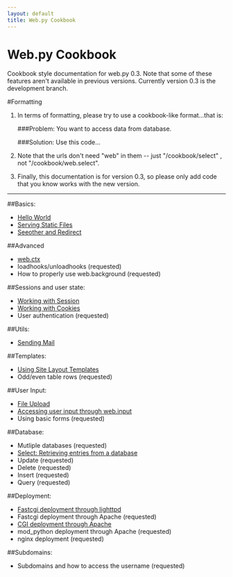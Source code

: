 ```yaml
---
layout: default
title: Web.py Cookbook
---
```


# Web.py Cookbook

Cookbook style documentation for web.py 0.3. Note that some of these features aren't available in previous versions.  Currently version 0.3 is the development branch.

#Formatting

1. In terms of formatting, please try to use a cookbook-like format...that is:
    
    ###Problem: You want to access data from database.
     
    ###Solution: Use this code...

1. Note that the urls don't need "web" in them -- just "/cookbook/select" , not "/cookbook/web.select".  

1. Finally, this documentation is for version 0.3, so please only add code that you know works with the new version.

-------------------------------------------------

##Basics:
* [Hello World](/cookbook/helloworld)
* [Serving Static Files](/cookbook/staticfiles)
* [Seeother and Redirect](/cookbook/redirect+seeother)

##Advanced
* [web.ctx](/cookbook/ctx)
* loadhooks/unloadhooks (requested)
* How to properly use web.background (requested)

##Sessions and user state:
* [Working with Session](/cookbook/sessions)
* [Working with Cookies](/cookbook/cookies)
* User authentication (requested)

##Utils:
* [Sending Mail](/cookbook/sendmail)

##Templates:
* [Using Site Layout Templates](/cookbook/layout_template)
* Odd/even table rows (requested)

##User Input:
* [File Upload](/cookbook/fileupload)
* [Accessing user input through web.input](/cookbook/input)
* Using basic forms (requested)

##Database:
* Mutliple databases (requested)
* [Select: Retrieving entries from a database](/cookbook/select)
* Update (requested)
* Delete (requested)
* Insert (requested)
* Query (requested)

##Deployment:
* [Fastcgi deployment through lighttpd](/cookbook/fastcgi-lighttpd)
* Fastcgi deployment through Apache (requested)
* [CGI deployment through Apache](/cookbook/cgi-apache)
* mod_python deployment through Apache (requested)
* nginx deployment (requested)

##Subdomains:
* Subdomains and how to access the username (requested)


